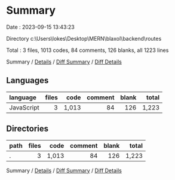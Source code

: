 # Summary

Date : 2023-09-15 13:43:23

Directory c:\\Users\\lokes\\Desktop\\MERN\\blaxol\\backend\\routes

Total : 3 files,  1013 codes, 84 comments, 126 blanks, all 1223 lines

Summary / [Details](details.md) / [Diff Summary](diff.md) / [Diff Details](diff-details.md)

## Languages
| language | files | code | comment | blank | total |
| :--- | ---: | ---: | ---: | ---: | ---: |
| JavaScript | 3 | 1,013 | 84 | 126 | 1,223 |

## Directories
| path | files | code | comment | blank | total |
| :--- | ---: | ---: | ---: | ---: | ---: |
| . | 3 | 1,013 | 84 | 126 | 1,223 |

Summary / [Details](details.md) / [Diff Summary](diff.md) / [Diff Details](diff-details.md)